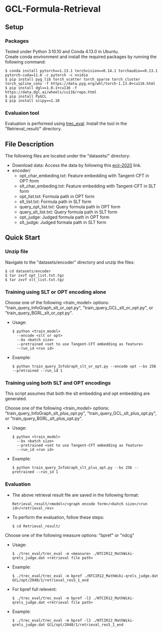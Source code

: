 # GCL-Formula-Retrieval

## Setup

### Packages
Tested under Python 3.10.10 and Conda 4.13.0 in Ubuntu. <br>
Create conda environment and install the required packages by running the following command:
```
$ conda install pytorch==1.13.1 torchvision==0.14.1 torchaudio==0.13.1 pytorch-cuda=11.6 -c pytorch -c nvidia
$ pip install pyg_lib torch_scatter torch_sparse torch_cluster torch_spline_conv -f https://data.pyg.org/whl/torch-1.13.0+cu116.html
$ pip install dgl==1.0.1+cu116 -f https://data.dgl.ai/wheels/cu116/repo.html
$ pip install PyGCL
$ pip install scipy==1.10
```
### Evaluaion tool
Evaluation is performed using [trec_eval](https://github.com/usnistgov/trec_eval). Install the tool in the "Retrieval_result/" directory.

## File Description
The following files are located under the "datasets/" directory:
* Download data: Access the data by following this [ecir-2020](https://drive.google.com/drive/folders/1emboT7k4m7yKjru3AOb1xScZgbUnQuC8) link.
* encoder/
  * opt_char_embeding.txt: Feature embedding with Tangent-CFT in OPT form
  * slt_char_embeding.txt: Feature embedding with Tangent-CFT in SLT form
  * opt_list.txt: Formula path in OPT form
  * slt_list.txt: Formula path in SLT form
  * query_opt_list.txt: Query formula path in OPT form
  * query_slt_list.txt: Query formula path in SLT form
  * opt_judge: Judged formula path in OPT form
  * slt_judge: Judged formala path in SLT form

## Quick Start
### Unzip file

Navigate to the "datasets/encoder" directory and unzip the files:
```
$ cd datasets/encoder
$ tar zxvf opt_list.txt.tgz
$ tar zxvf slt_list.txt.tgz
```

### Training using SLT or OPT encoding alone
Choose one of the following <train_model> options: "train_query_InfoGraph_slt_or_opt.py", "train_query_GCL_slt_or_opt.py", or "train_query_BGRL_slt_or_opt.py".
* Usage:
  ```
  $ python <train_model>
    --encode <slt or opt>
    --bs <batch size>
    --pretrained <set to use Tangent-CFT embedding as feature>
    --run_id <run id>
  ```
* Example:
  ```
  $ python train_query_InfoGraph_slt_or_opt.py --encode opt --bs 256 --pretrained --run_id 1
  ```

### Training using both SLT and OPT encodings

This script assumes that both the slt embedding and opt embedding are generated.

Choose one of the following <train_model> options: "train_query_InfoGraph_slt_plus_opt.py", "train_query_GCL_slt_plus_opt.py", or "train_query_BGRL_slt_plus_opt.py".

* Usage:
  ```
  $ python <train_model>
    --bs <batch size>
    --pretrained <set to use Tangent-CFT embedding as feature>
    --run_id <run id>
  ```
* Example:
  ```
  $ python train_query_InfoGraph_slt_plus_opt.py --bs 256 --pretrained --run_id 1
  ```

### Evaluation
* The above retrieval result file are saved in the following format:
  ```
  Retrieval_result/<model>/<graph encode form>/<batch size>/<run id>/<retrieval_res>
  ```
* To perform the evaluation, follow these steps:
  ```
  $ cd Retrieval_result/
  ```
 Choose one of the following measure options:
 "bpref" or "ndcg"
 * Usage:
   ```
   $ ./trec_eval/trec_eval -m <measure> ./NTCIR12_MathWiki-qrels_judge.dat <retrieval file path>
   ```
 * Example:
   ```
   $ ./trec_eval/trec_eval -m bpref ./NTCIR12_MathWiki-qrels_judge.dat GCL/opt/2048/1/retrieval_res5_1_end
   ```
 * For bpref full relevent:
   ```
   $ ./trec_eval/trec_eval -m bpref -l3 ./NTCIR12_MathWiki-qrels_judge.dat <retrieval file path>
   ```
 * Example:
   ```
   $ ./trec_eval/trec_eval -m bpref -l3 ./NTCIR12_MathWiki-qrels_judge.dat GCL/opt/2048/1/retrieval_res5_1_end 
   ```
  
